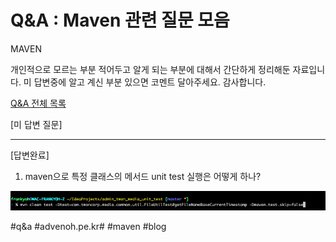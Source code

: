 # Q&A : Maven 관련 질문 모음
MAVEN

개인적으로 모르는 부분 적어두고 알게 되는 부분에 대해서 간단하게 정리해둔 자료입니다.
미 답변중에 알고 계신 부분 있으면 코멘트 달아주세요. 감사합니다.

[Q&A 전체 목록](https://advenoh.tistory.com/35)

[미 답변 질문]

- - - -

[답변완료]

1. maven으로 특정 클래스의 메서드 unit test 실행은 어떻게 하나?

![](Q&A%20%20Maven%20%EA%B4%80%EB%A0%A8%20%EC%A7%88%EB%AC%B8%20%EB%AA%A8%EC%9D%8C/image_1.png)

#q&a #advenoh.pe.kr# #maven #blog